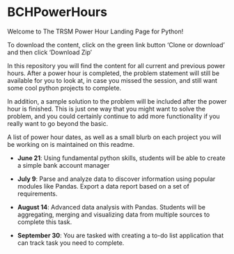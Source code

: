 # BCHPowerHours

Welcome to The TRSM Power Hour Landing Page for Python!

To download the content, click on the green link button ‘Clone or download’ and then click ‘Download Zip’

In this repository you will find the content for all current and previous power hours. After a power hour is completed, the problem statement will still be available for you to look at, in case you missed the session, and still want some cool python projects to complete. 

In addition, a sample solution to the problem will be included after the power hour is finished. This is just one way that you might want to solve the problem, and you could certainly continue to add more functionality if you really want to go beyond the basic.

A list of power hour dates, as well as a small blurb on each project you will be working on is maintained on this readme.

* **June 21**: Using fundamental python skills, students will be able to create a simple bank account manager

* **July 9**: Parse and analyze data to discover information using popular modules like Pandas. Export a data report based on a set of requirements.

* **August 14**: Advanced data analysis with Pandas. Students will be aggregating, merging and visualizing data from multiple sources to complete this task.

* **September 30**: You are tasked with creating a to-do list application that can track task you need to complete.

